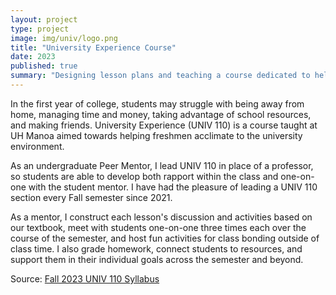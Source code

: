 ```yaml
---
layout: project
type: project
image: img/univ/logo.png
title: "University Experience Course"
date: 2023
published: true
summary: "Designing lesson plans and teaching a course dedicated to helping incoming freshmen acclimate to UH Manoa and university life."
---
```


In the first year of college, students may struggle with being away from home, managing time and money, taking advantage of school resources, and making friends. University Experience (UNIV 110) is a course taught at UH Manoa aimed towards helping freshmen acclimate to the university environment.

As an undergraduate Peer Mentor, I lead UNIV 110 in place of a professor, so students are able to develop both rapport within the class and one-on-one with the student mentor. I have had the pleasure of leading a UNIV 110 section every Fall semester since 2021.

As a mentor, I construct each lesson's discussion and activities based on our textbook, meet with students one-on-one three times each over the course of the semester, and host fun activities for class bonding outside of class time. I also grade homework, connect students to resources, and support them in their individual goals across the semester and beyond.

Source: <a href="../img/univ/2023syllabus.pdf"><i class="large github icon "></i>Fall 2023 UNIV 110 Syllabus</a>
